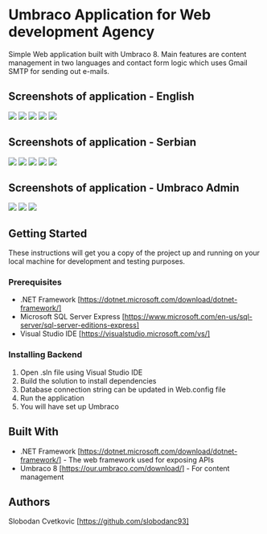 # Umbraco Application for Web development Agency

Simple Web application built with Umbraco 8. Main features are content management in two languages and contact form logic which uses Gmail SMTP for sending out e-mails.

## Screenshots of application - English
<img src="screenshots/en/Screenshot_1.png"> 
<img src="screenshots/en/Screenshot_2.png"> 
<img src="screenshots/en/Screenshot_3.png"> 
<img src="screenshots/en/Screenshot_4.png">
<img src="screenshots/en/Screenshot_5.png">

## Screenshots of application - Serbian
<img src="screenshots/sr/Screenshot_1.png"> 
<img src="screenshots/sr/Screenshot_2.png"> 
<img src="screenshots/sr/Screenshot_3.png"> 
<img src="screenshots/sr/Screenshot_4.png">
<img src="screenshots/sr/Screenshot_5.png">

## Screenshots of application - Umbraco Admin
<img src="screenshots/Screenshot_1.png"> 
<img src="screenshots/Screenshot_2.png"> 
<img src="screenshots/Screenshot_3.png"> 

## Getting Started

These instructions will get you a copy of the project up and running on your local machine for development and testing purposes.

### Prerequisites

- .NET Framework [https://dotnet.microsoft.com/download/dotnet-framework/]
- Microsoft SQL Server Express [https://www.microsoft.com/en-us/sql-server/sql-server-editions-express]
- Visual Studio IDE [https://visualstudio.microsoft.com/vs/]

### Installing Backend

1. Open .sln file using Visual Studio IDE
2. Build the solution to install dependencies
3. Database connection string can be updated in Web.config file
5. Run the application
6. You will have set up Umbraco
 
## Built With

* .NET Framework [https://dotnet.microsoft.com/download/dotnet-framework/] - The web framework used for exposing APIs
* Umbraco 8 [https://our.umbraco.com/download/] - For content management

## Authors

Slobodan Cvetkovic [https://github.com/slobodanc93]
